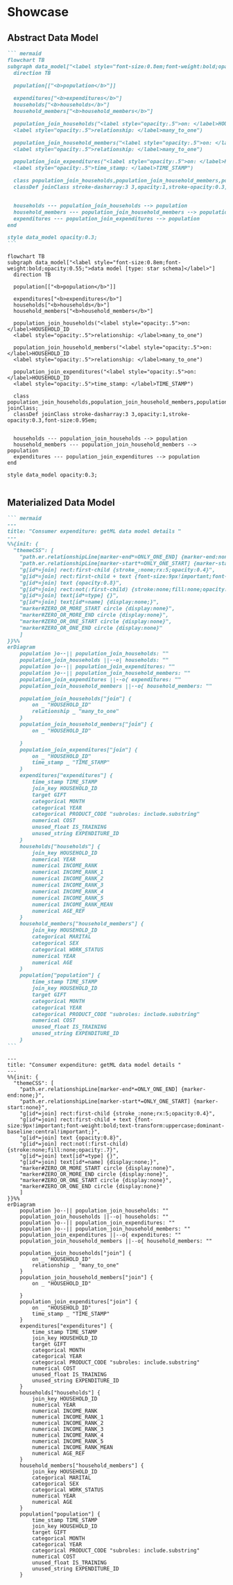 # Showcase


<style>
.md-typeset .panzoom-box {
    background-color: transparent !important;
}
.md-typeset > .panzoom-box,
.md-typeset .panzoom-box_:not(.result .panzoom-box) {
    border: .05rem solid var(--md-code-bg-color);
    border-bottom-left-radius: .1rem;
    border-bottom-right-radius: .1rem;
    border-top-width: .1rem;
}
</style>


## **Abstract Data Model**

```` markdown title="Abstract Data Model"
``` mermaid
flowchart TB
subgraph data_model["<label style="font-size:0.8em;font-weight:bold;opacity:0.55;">data model [type: star schema]</label>"]
  direction TB
  
  population[["<b>population</b>"]]

  expenditures["<b>expenditures</b>"]
  households["<b>households</b>"]
  household_members["<b>household_members</b>"]

  population_join_households("<label style="opacity:.5">on: </label>HOUSEHOLD_ID
  <label style="opacity:.5">relationship: </label>many_to_one")

  population_join_household_members("<label style="opacity:.5">on: </label>HOUSEHOLD_ID
  <label style="opacity:.5">relationship: </label>many_to_one")

  population_join_expenditures("<label style="opacity:.5">on: </label>HOUSEHOLD_ID
  <label style="opacity:.5">time_stamp: </label>TIME_STAMP")

  class population_join_households,population_join_household_members,population_join_expenditures joinClass;
  classDef joinClass stroke-dasharray:3 3,opacity:1,stroke-opacity:0.3,font-size:0.95em;


  households --- population_join_households --> population
  household_members --- population_join_household_members --> population 
  expenditures --- population_join_expenditures --> population
end

style data_model opacity:0.3;
```
````

<div class="result" markdown>

```mermaid
flowchart TB
subgraph data_model["<label style="font-size:0.8em;font-weight:bold;opacity:0.55;">data model [type: star schema]</label>"]
  direction TB
  
  population[["<b>population</b>"]]

  expenditures["<b>expenditures</b>"]
  households["<b>households</b>"]
  household_members["<b>household_members</b>"]

  population_join_households("<label style="opacity:.5">on: </label>HOUSEHOLD_ID
  <label style="opacity:.5">relationship: </label>many_to_one")

  population_join_household_members("<label style="opacity:.5">on: </label>HOUSEHOLD_ID
  <label style="opacity:.5">relationship: </label>many_to_one")

  population_join_expenditures("<label style="opacity:.5">on: </label>HOUSEHOLD_ID
  <label style="opacity:.5">time_stamp: </label>TIME_STAMP")

  class population_join_households,population_join_household_members,population_join_expenditures joinClass;
  classDef joinClass stroke-dasharray:3 3,opacity:1,stroke-opacity:0.3,font-size:0.95em;


  households --- population_join_households --> population
  household_members --- population_join_household_members --> population 
  expenditures --- population_join_expenditures --> population
end

style data_model opacity:0.3;
  
```

</div>





## **Materialized Data Model**

```` markdown title="Abstract Data Model"
``` mermaid
---
title: "Consumer expenditure: getML data model details "
---
%%{init: {
  "themeCSS": [
    "path.er.relationshipLine[marker-end*=ONLY_ONE_END] {marker-end:none;}",
    "path.er.relationshipLine[marker-start*=ONLY_ONE_START] {marker-start:none}",
    "g[id*=join] rect:first-child {stroke_:none;rx:5;opacity:0.4}",
    "g[id*=join] rect:first-child + text {font-size:9px!important;font-weight:bold;text-transform:uppercase;dominant-baseline:central!important;}",
    "g[id*=join] text {opacity:0.8}",
    "g[id*=join] rect:not(:first-child) {stroke:none;fill:none;opacity:.7}",
    "g[id*=join] text[id*=type] {}",
    "g[id*=join] text[id*=name] {display:none;}",
    "marker#ZERO_OR_MORE_START circle {display:none}",
    "marker#ZERO_OR_MORE_END circle {display:none}",
    "marker#ZERO_OR_ONE_START circle {display:none}",
    "marker#ZERO_OR_ONE_END circle {display:none}"
    ]
}}%%
erDiagram
    population }o--|| population_join_households: ""
    population_join_households ||--o| households: ""
    population }o--|| population_join_expenditures: ""
    population }o--|| population_join_household_members: ""
    population_join_expenditures ||--o{ expenditures: ""
    population_join_household_members ||--o{ household_members: ""

    population_join_households["join"] {
        on _ "HOUSEHOLD_ID"
        relationship _ "many_to_one"
    }
    population_join_household_members["join"] {
        on _ "HOUSEHOLD_ID"

    }
    population_join_expenditures["join"] {
        on _ "HOUSEHOLD_ID"
        time_stamp _ "TIME_STAMP"
    }
    expenditures["expenditures"] {
        time_stamp TIME_STAMP
        join_key HOUSEHOLD_ID
        target GIFT
        categorical MONTH
        categorical YEAR
        categorical PRODUCT_CODE "subroles: include.substring"
        numerical COST
        unused_float IS_TRAINING
        unused_string EXPENDITURE_ID
    }
    households["households"] {
        join_key HOUSEHOLD_ID
        numerical YEAR
        numerical INCOME_RANK
        numerical INCOME_RANK_1
        numerical INCOME_RANK_2
        numerical INCOME_RANK_3
        numerical INCOME_RANK_4
        numerical INCOME_RANK_5
        numerical INCOME_RANK_MEAN
        numerical AGE_REF
    }
    household_members["household_members"] {
        join_key HOUSEHOLD_ID
        categorical MARITAL
        categorical SEX
        categorical WORK_STATUS
        numerical YEAR
        numerical AGE
    }
    population["population"] {
        time_stamp TIME_STAMP
        join_key HOUSEHOLD_ID
        target GIFT
        categorical MONTH
        categorical YEAR
        categorical PRODUCT_CODE "subroles: include.substring"
        numerical COST
        unused_float IS_TRAINING
        unused_string EXPENDITURE_ID
    }
```
````

<div class="result" markdown>

``` mermaid
---
title: "Consumer expenditure: getML data model details "
---
%%{init: {
  "themeCSS": [
    "path.er.relationshipLine[marker-end*=ONLY_ONE_END] {marker-end:none;}",
    "path.er.relationshipLine[marker-start*=ONLY_ONE_START] {marker-start:none}",
    "g[id*=join] rect:first-child {stroke_:none;rx:5;opacity:0.4}",
    "g[id*=join] rect:first-child + text {font-size:9px!important;font-weight:bold;text-transform:uppercase;dominant-baseline:central!important;}",
    "g[id*=join] text {opacity:0.8}",
    "g[id*=join] rect:not(:first-child) {stroke:none;fill:none;opacity:.7}",
    "g[id*=join] text[id*=type] {}",
    "g[id*=join] text[id*=name] {display:none;}",
    "marker#ZERO_OR_MORE_START circle {display:none}",
    "marker#ZERO_OR_MORE_END circle {display:none}",
    "marker#ZERO_OR_ONE_START circle {display:none}",
    "marker#ZERO_OR_ONE_END circle {display:none}"
    ]
}}%%
erDiagram
    population }o--|| population_join_households: ""
    population_join_households ||--o| households: ""
    population }o--|| population_join_expenditures: ""
    population }o--|| population_join_household_members: ""
    population_join_expenditures ||--o{ expenditures: ""
    population_join_household_members ||--o{ household_members: ""

    population_join_households["join"] {
        on _ "HOUSEHOLD_ID"
        relationship _ "many_to_one"
    }
    population_join_household_members["join"] {
        on _ "HOUSEHOLD_ID"

    }
    population_join_expenditures["join"] {
        on _ "HOUSEHOLD_ID"
        time_stamp _ "TIME_STAMP"
    }
    expenditures["expenditures"] {
        time_stamp TIME_STAMP
        join_key HOUSEHOLD_ID
        target GIFT
        categorical MONTH
        categorical YEAR
        categorical PRODUCT_CODE "subroles: include.substring"
        numerical COST
        unused_float IS_TRAINING
        unused_string EXPENDITURE_ID
    }
    households["households"] {
        join_key HOUSEHOLD_ID
        numerical YEAR
        numerical INCOME_RANK
        numerical INCOME_RANK_1
        numerical INCOME_RANK_2
        numerical INCOME_RANK_3
        numerical INCOME_RANK_4
        numerical INCOME_RANK_5
        numerical INCOME_RANK_MEAN
        numerical AGE_REF
    }
    household_members["household_members"] {
        join_key HOUSEHOLD_ID
        categorical MARITAL
        categorical SEX
        categorical WORK_STATUS
        numerical YEAR
        numerical AGE
    }
    population["population"] {
        time_stamp TIME_STAMP
        join_key HOUSEHOLD_ID
        target GIFT
        categorical MONTH
        categorical YEAR
        categorical PRODUCT_CODE "subroles: include.substring"
        numerical COST
        unused_float IS_TRAINING
        unused_string EXPENDITURE_ID
    }

```

</div>

